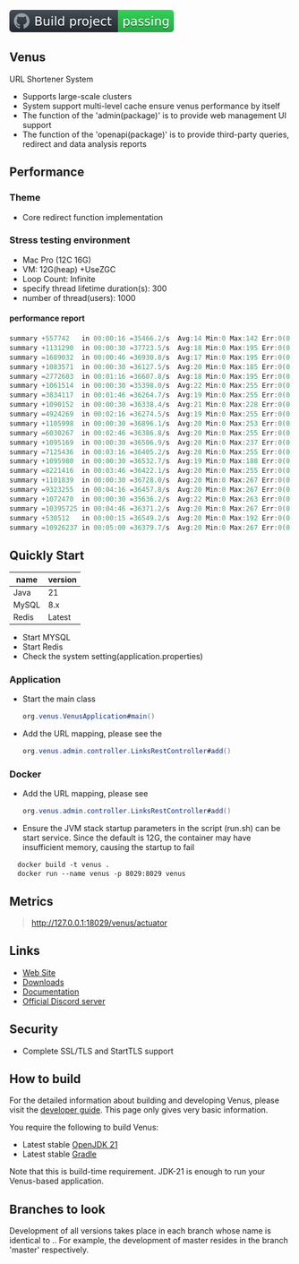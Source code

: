 ![Build project](https://github.com/shallowx/venus/blob/master/doc/badge.svg)

## Venus

URL Shortener System

- Supports large-scale clusters
- System support multi-level cache ensure venus performance by itself
- The function of the 'admin(package)' is to provide web management UI support
- The function of the 'openapi(package)' is to provide third-party queries, redirect and data analysis reports

## Performance

### Theme

- Core redirect function implementation

### Stress testing environment

- Mac Pro (12C 16G)
- VM: 12G(heap) +UseZGC
- Loop Count: Infinite
- specify thread lifetime duration(s): 300
- number of thread(users): 1000

#### performance report

```java
summary +557742   in 00:00:16 =35466.2/s  Avg:14 Min:0 Max:142 Err:0(0.00%) Active:1000 Started:1000 Finished:0
summary +1131290  in 00:00:30 =37723.5/s  Avg:18 Min:0 Max:195 Err:0(0.00%) Active:1000 Started:1000 Finished:0
summary =1689032  in 00:00:46 =36930.8/s  Avg:17 Min:0 Max:195 Err:0(0.00%)
summary +1083571  in 00:00:30 =36127.5/s  Avg:20 Min:0 Max:185 Err:0(0.00%) Active:1000 Started:1000 Finished:0
summary =2772603  in 00:01:16 =36607.8/s  Avg:18 Min:0 Max:195 Err:0(0.00%)
summary +1061514  in 00:00:30 =35398.0/s  Avg:22 Min:0 Max:255 Err:0(0.00%) Active:1000 Started:1000 Finished:0
summary =3834117  in 00:01:46 =36264.7/s  Avg:19 Min:0 Max:255 Err:0(0.00%)
summary +1090152  in 00:00:30 =36338.4/s  Avg:21 Min:0 Max:228 Err:0(0.00%) Active:1000 Started:1000 Finished:0
summary =4924269  in 00:02:16 =36274.5/s  Avg:19 Min:0 Max:255 Err:0(0.00%)
summary +1105998  in 00:00:30 =36896.1/s  Avg:20 Min:0 Max:253 Err:0(0.00%) Active:1000 Started:1000 Finished:0
summary =6030267  in 00:02:46 =36386.8/s  Avg:20 Min:0 Max:255 Err:0(0.00%)
summary +1095169  in 00:00:30 =36506.9/s  Avg:20 Min:0 Max:237 Err:0(0.00%) Active:1000 Started:1000 Finished:0
summary =7125436  in 00:03:16 =36405.2/s  Avg:20 Min:0 Max:255 Err:0(0.00%)
summary +1095980  in 00:00:30 =36532.7/s  Avg:19 Min:0 Max:188 Err:0(0.00%) Active:1000 Started:1000 Finished:0
summary =8221416  in 00:03:46 =36422.1/s  Avg:20 Min:0 Max:255 Err:0(0.00%)
summary +1101839  in 00:00:30 =36728.0/s  Avg:20 Min:0 Max:267 Err:0(0.00%) Active:1000 Started:1000 Finished:0
summary =9323255  in 00:04:16 =36457.8/s  Avg:20 Min:0 Max:267 Err:0(0.00%)
summary +1072470  in 00:00:30 =35636.2/s  Avg:22 Min:0 Max:263 Err:0(0.00%) Active:1000 Started:1000 Finished:0
summary =10395725 in 00:04:46 =36371.2/s  Avg:20 Min:0 Max:267 Err:0(0.00%)
summary +530512   in 00:00:15 =36549.2/s  Avg:20 Min:0 Max:192 Err:0(0.00%) Active:0    Started:1000 Finished:1000
summary =10926237 in 00:05:00 =36379.7/s  Avg:20 Min:0 Max:267 Err:0(0.00%)
```
## Quickly Start
| name  | version |
|-------|---------|
| Java  | 21      |
| MySQL | 8.x     |
| Redis | Latest  |

- Start MYSQL
- Start Redis
- Check the system setting(application.properties)

### Application
- Start the main class
  ```java 
  org.venus.VenusApplication#main()
  ```
- Add the URL mapping, please see the  
  ```java 
  org.venus.admin.controller.LinksRestController#add()
  ```

### Docker
- Add the URL mapping, please see 
  ```java 
  org.venus.admin.controller.LinksRestController#add()
  ```
- Ensure the JVM stack startup parameters in the script (run.sh) can be start service. Since the default is 12G, the container may have insufficient memory, causing the startup to fail
```shell
  docker build -t venus .
  docker run --name venus -p 8029:8029 venus
  ```

## Metrics

> http://127.0.0.1:18029/venus/actuator

## Links

* [Web Site]()
* [Downloads]()
* [Documentation]()
* [Official Discord server]()

## Security

- Complete SSL/TLS and StartTLS support

## How to build

For the detailed information about building and developing Venus, please visit the [developer guide](). This page only
gives very basic information.

You require the following to build Venus:

* Latest stable [OpenJDK 21](https://adoptium.net/)
* Latest stable [Gradle](https://docs.gradle.org/)

Note that this is build-time requirement. JDK-21 is enough to run your Venus-based application.

## Branches to look

Development of all versions takes place in each branch whose name is identical to <majorVersion>.<minorVersion>. For
example, the development of master resides in the branch 'master' respectively.
  

